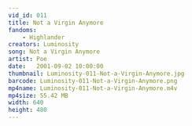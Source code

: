 ```yaml
---
vid_id: 011
title: Not a Virgin Anymore
fandoms:
    - Highlander
creators: Luminosity
song: Not a Virgin Anymore
artist: Poe
date:   2001-09-02 10:00:00
thumbnail: Luminosity-011-Not-a-Virgin-Anymore.jpg
barcode: Luminosity-011-Not-a-Virgin-Anymore.png
mp4name: Luminosity-011-Not-a-Virgin-Anymore.m4v
mp4size: 55.42 MB
width: 640
height: 480
---
```



